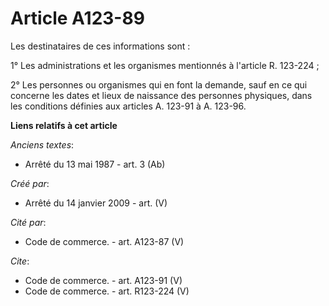# Article A123-89

Les destinataires de ces informations sont :

1° Les administrations et les organismes mentionnés à l'article R. 123-224 ; 

2° Les personnes ou organismes qui en font la demande, sauf en ce qui concerne les dates et lieux de naissance des personnes
physiques, dans les conditions définies aux articles A. 123-91 à A. 123-96.

**Liens relatifs à cet article**

_Anciens textes_:

  - Arrêté du 13 mai 1987 - art. 3 (Ab)

_Créé par_:

  - Arrêté du 14 janvier 2009 - art. (V)

_Cité par_:

  - Code de commerce. - art. A123-87 (V)

_Cite_:

  - Code de commerce. - art. A123-91 (V)
  - Code de commerce. - art. R123-224 (V)
